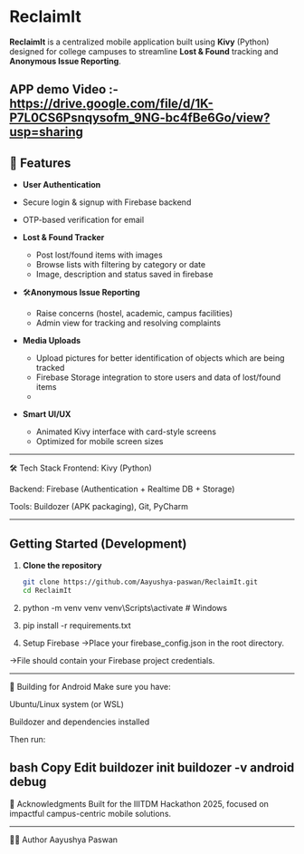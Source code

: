 # ReclaimIt 

**ReclaimIt** is a centralized mobile application built using **Kivy** (Python) designed for college campuses to streamline **Lost & Found** tracking and **Anonymous Issue Reporting**.



**APP demo Video** :- https://drive.google.com/file/d/1K-P7L0CS6Psnqysofm_9NG-bc4fBe6Go/view?usp=sharing
---

## 🧩 Features

-  **User Authentication**
  - Secure login & signup with Firebase backend
  - OTP-based verification for email

- **Lost & Found Tracker**
  - Post lost/found items with images
  - Browse lists with filtering by category or date
  - Image, description and status saved in firebase

- 🛠**Anonymous Issue Reporting**
  - Raise concerns (hostel, academic, campus facilities)
  - Admin view for tracking and resolving complaints

- **Media Uploads**
  - Upload pictures for better identification of objects which are being tracked
  - Firebase Storage integration to store users and data of lost/found items
  - 


- **Smart UI/UX**
  - Animated Kivy interface with card-style screens
  - Optimized for mobile screen sizes

---

🛠️ Tech Stack
Frontend: Kivy (Python)

Backend: Firebase (Authentication + Realtime DB + Storage)

Tools: Buildozer (APK packaging), Git, PyCharm


---

## Getting Started (Development)

1. **Clone the repository**
   ```bash
   git clone https://github.com/Aayushya-paswan/ReclaimIt.git
   cd ReclaimIt
2. python -m venv venv
venv\Scripts\activate  # Windows

3. pip install -r requirements.txt

5. Setup Firebase
->Place your firebase_config.json in the root directory.

->File should contain your Firebase project credentials.

---

📱 Building for Android
Make sure you have:

Ubuntu/Linux system (or WSL)

Buildozer and dependencies installed

Then run:

bash
Copy
Edit
buildozer init
buildozer -v android debug
---
🙌 Acknowledgments
Built for the IIITDM Hackathon 2025, focused on impactful campus-centric mobile solutions.

---
🧑‍💻 Author
Aayushya Paswan

